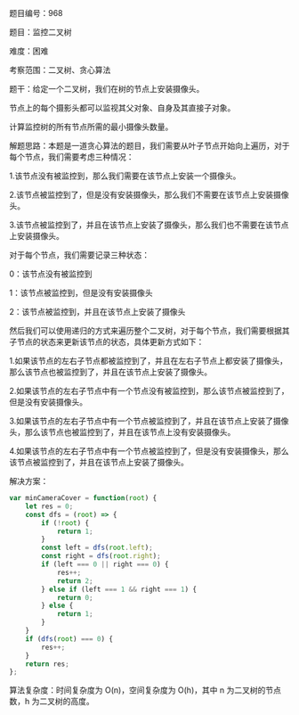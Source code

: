 题目编号：968

题目：监控二叉树

难度：困难

考察范围：二叉树、贪心算法

题干：给定一个二叉树，我们在树的节点上安装摄像头。

节点上的每个摄影头都可以监视其父对象、自身及其直接子对象。

计算监控树的所有节点所需的最小摄像头数量。

解题思路：本题是一道贪心算法的题目，我们需要从叶子节点开始向上遍历，对于每个节点，我们需要考虑三种情况：

1.该节点没有被监控到，那么我们需要在该节点上安装一个摄像头。

2.该节点被监控到了，但是没有安装摄像头，那么我们不需要在该节点上安装摄像头。

3.该节点被监控到了，并且在该节点上安装了摄像头，那么我们也不需要在该节点上安装摄像头。

对于每个节点，我们需要记录三种状态：

0：该节点没有被监控到

1：该节点被监控到，但是没有安装摄像头

2：该节点被监控到，并且在该节点上安装了摄像头

然后我们可以使用递归的方式来遍历整个二叉树，对于每个节点，我们需要根据其子节点的状态来更新该节点的状态，具体更新方式如下：

1.如果该节点的左右子节点都被监控到了，并且在左右子节点上都安装了摄像头，那么该节点也被监控到了，并且在该节点上安装了摄像头。

2.如果该节点的左右子节点中有一个节点没有被监控到，那么该节点被监控到了，但是没有安装摄像头。

3.如果该节点的左右子节点中有一个节点被监控到了，并且在该节点上安装了摄像头，那么该节点也被监控到了，并且在该节点上没有安装摄像头。

4.如果该节点的左右子节点中有一个节点被监控到了，但是没有安装摄像头，那么该节点被监控到了，并且在该节点上安装了摄像头。

解决方案：

```javascript
var minCameraCover = function(root) {
    let res = 0;
    const dfs = (root) => {
        if (!root) {
            return 1;
        }
        const left = dfs(root.left);
        const right = dfs(root.right);
        if (left === 0 || right === 0) {
            res++;
            return 2;
        } else if (left === 1 && right === 1) {
            return 0;
        } else {
            return 1;
        }
    }
    if (dfs(root) === 0) {
        res++;
    }
    return res;
};
```

算法复杂度：时间复杂度为 O(n)，空间复杂度为 O(h)，其中 n 为二叉树的节点数，h 为二叉树的高度。